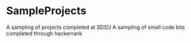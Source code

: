 # SampleProjects
A sampling of projects completed at SDSU
A sampling of small code bits completed through hackerrank
